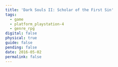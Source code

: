 ```yaml
---
title: 'Dark Souls II: Scholar of the First Sin'
tags:
  - game
  - platform_playstation-4
  - genre_rpg
digital: false
physical: true
guide: false
pending: false
date: 2016-05-02
permalink: false
---
```

